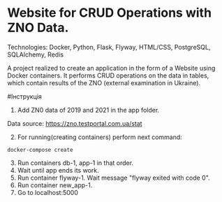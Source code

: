 # Website for CRUD Operations with ZNO Data.
Technologies: Docker, Python, Flask, Flyway, HTML/CSS, PostgreSQL, SQLAlchemy, Redis

A project realized to create an application in the form of a Website using Docker containers. 
It performs CRUD operations on the data in tables, which contain results of the ZNO (external examination in Ukraine).

#Інструкція

1) Add ZN0 data of 2019 and 2021 in the app folder.
   
Data source: https://zno.testportal.com.ua/stat

2) For running(creating containers) perform next command:

```bach
docker-compose create 
```
3) Run containers db-1, app-1 in that order.
4) Wait until app ends its work.
5) Run container flyway-1. Wait message "flyway exited with code 0".
6) Run container new_app-1. 
7) Go to localhost:5000
